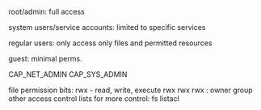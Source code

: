---
---
root/admin: full access

system users/service accounts: limited to specific services

regular users: only access only files and permitted resources

guest: minimal perms.

CAP_NET_ADMIN
CAP_SYS_ADMIN

file permission bits: rwx - read, write, execute
rwx rwx rwx : owner group other
access control lists for more control: fs listacl

